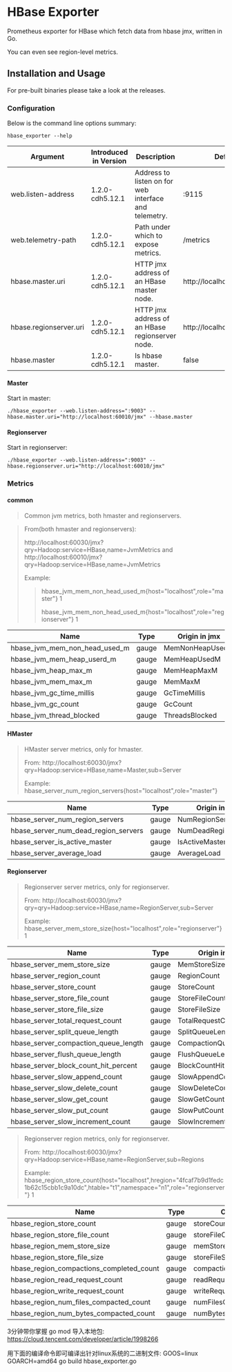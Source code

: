 # HBase Exporter

Prometheus exporter for HBase which fetch data from hbase jmx, written in Go.

You can even see region-level metrics.



## Installation and Usage

For pre-built binaries please take a look at the releases.



### Configuration

Below is the command line options summary:

`hbase_exporter --help`

| Argument               | Introduced in Version | Description                                           | Default                    |
| ---------------------- | --------------------- | ----------------------------------------------------- | -------------------------- |
| web.listen-address     | 1.2.0-cdh5.12.1       | Address to listen on for web interface and telemetry. | :9115                      |
| web.telemetry-path     | 1.2.0-cdh5.12.1       | Path under which to expose metrics.                   | /metrics                   |
| hbase.master.uri       | 1.2.0-cdh5.12.1       | HTTP jmx address of an HBase master node.             | http://localhost:60010/jmx |
| hbase.regionserver.uri | 1.2.0-cdh5.12.1       | HTTP jmx address of an HBase regionserver node.       | http://localhost:60030/jmx |
| hbase.master           | 1.2.0-cdh5.12.1       | Is hbase master.                                      | false                      |



#### Master

Start in master:

```
./hbase_exporter --web.listen-address=":9003" --hbase.master.uri="http://localhost:60010/jmx" --hbase.master
```

#### Regionserver

Start in regionserver:

```
./hbase_exporter --web.listen-address=":9003" --hbase.regionserver.uri="http://localhost:60010/jmx"
```



### Metrics

#### common

> Common jvm metrics, both hmaster and regionservers.

> From(both hmaster and regionservers):
>
>  http://localhost:60030/jmx?qry=Hadoop:service=HBase,name=JvmMetrics and http://localhost:60010/jmx?qry=Hadoop:service=HBase,name=JvmMetrics
>
> Example: 
>
> >  hbase_jvm_mem_non_head_used_m{host="localhost",role="master"} 1
> >
> > hbase_jvm_mem_non_head_used_m{host="localhost",role="regionserver"} 1

| Name                          | Type  | Origin in jmx   |
| ----------------------------- | ----- | --------------- |
| hbase_jvm_mem_non_head_used_m | gauge | MemNonHeapUsedM |
| hbase_jvm_mem_heap_userd_m    | gauge | MemHeapUsedM    |
| hbase_jvm_heap_max_m          | gauge | MemHeapMaxM     |
| hbase_jvm_mem_max_m           | gauge | MemMaxM         |
| hbase_jvm_gc_time_millis      | gauge | GcTimeMillis    |
| hbase_jvm_gc_count            | gauge | GcCount         |
| hbase_jvm_thread_blocked      | gauge | ThreadsBlocked  |



#### HMaster

> HMaster server metrics, only for hmaster.
>
> From: http://localhost:60030/jmx?qry=Hadoop:service=HBase,name=Master,sub=Server
>
> Example: hbase_server_num_region_servers{host="localhost",role="master"}

| Name                                 | Type  | Origin in jmx        |
| ------------------------------------ | ----- | -------------------- |
| hbase_server_num_region_servers      | gauge | NumRegionServers     |
| hbase_server_num_dead_region_servers | gauge | NumDeadRegionServers |
| hbase_server_is_active_master        | gauge | IsActiveMaster       |
| hbase_server_average_load            | gauge | AverageLoad          |



#### Regionserver

>Regionserver server metrics, only for regionserver.
>
>From: http://localhost:60030/jmx?qry=qry=Hadoop:service=HBase,name=RegionServer,sub=Server
>
>Example: hbase_server_mem_store_size{host="localhost",role="regionserver"} 1

| Name                                 | Type  | Origin in jmx         |
| ------------------------------------ | ----- | --------------------- |
| hbase_server_mem_store_size          | gauge | MemStoreSize          |
| hbase_server_region_count            | gauge | RegionCount           |
| hbase_server_store_count             | gauge | StoreCount            |
| hbase_server_store_file_count        | gauge | StoreFileCount        |
| hbase_server_store_file_size         | gauge | StoreFileSize         |
| hbase_server_total_request_count     | gauge | TotalRequestCount     |
| hbase_server_split_queue_length      | gauge | SplitQueueLength      |
| hbase_server_compaction_queue_length | gauge | CompactionQueueLength |
| hbase_server_flush_queue_length      | gauge | FlushQueueLength      |
| hbase_server_block_count_hit_percent | gauge | BlockCountHitPercent  |
| hbase_server_slow_append_count       | gauge | SlowAppendCount       |
| hbase_server_slow_delete_count       | gauge | SlowDeleteCount       |
| hbase_server_slow_get_count          | gauge | SlowGetCount          |
| hbase_server_slow_put_count          | gauge | SlowPutCount          |
| hbase_server_slow_increment_count    | gauge | SlowIncrementCount    |



> Regionserver region metrics, only for regionserver.
>
> From: http://localhost:60030/jmx?qry=Hadoop:service=HBase,name=RegionServer,sub=Regions
>
> Example:  hbase_region_store_count{host="localhost",hregion="4fcaf7b9d1fedc1b62c15cbb1c9a10dc",htable="t1",namespace="n1",role="regionserver"} 1

| Name                                     | Type  | Origin in jmx             |
| ---------------------------------------- | ----- | ------------------------- |
| hbase_region_store_count                 | gauge | storeCount                |
| hbase_region_store_file_count            | gauge | storeFileCount            |
| hbase_region_mem_store_size              | gauge | memStoreSize              |
| hbase_region_store_file_size             | gauge | storeFileSize             |
| hbase_region_compactions_completed_count | gauge | compactionsCompletedCount |
| hbase_region_read_request_count          | gauge | readRequestCount          |
| hbase_region_write_request_count         | gauge | writeRequestCount         |
| hbase_region_num_files_compacted_count   | gauge | numFilesCompactedCount    |
| hbase_region_num_bytes_compacted_count   | gauge | numBytesCompactedCount    |


3分钟带你掌握 go mod 导入本地包: 
https://cloud.tencent.com/developer/article/1998266

用下面的编译命令即可编译出针对linux系统的二进制文件:
 GOOS=linux GOARCH=amd64 go build hbase_exporter.go

